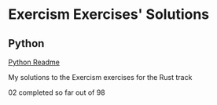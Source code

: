 # Exercism Exercises' Solutions

## Python

[Python Readme](./)

My solutions to the Exercism exercises for the Rust track

02 completed so far out of 98
